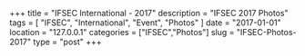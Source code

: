 +++
title = "IFSEC International - 2017"
description = "IFSEC 2017 Photos"
tags = [ "IFSEC", "International", "Event", "Photos" ]
date = "2017-01-01"
location = "127.0.0.1"
categories = ["IFSEC","Photos"]
slug = "IFSEC-Photos-2017"
type = "post"
+++

